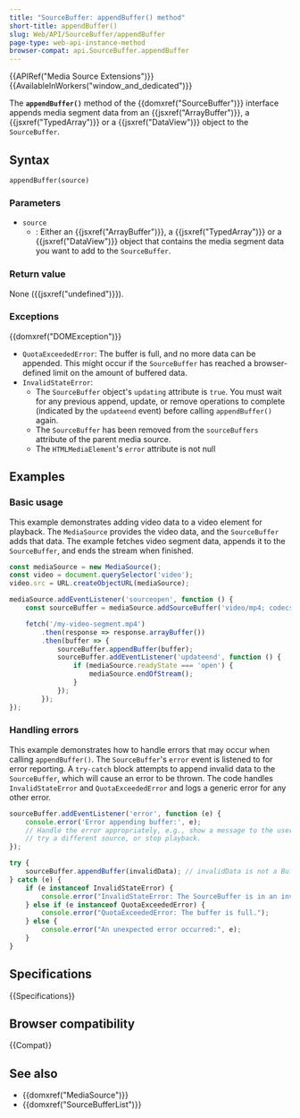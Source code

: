 ```yaml
---
title: "SourceBuffer: appendBuffer() method"
short-title: appendBuffer()
slug: Web/API/SourceBuffer/appendBuffer
page-type: web-api-instance-method
browser-compat: api.SourceBuffer.appendBuffer
---
```


{{APIRef("Media Source Extensions")}}{{AvailableInWorkers("window_and_dedicated")}}

The **`appendBuffer()`** method of the
{{domxref("SourceBuffer")}} interface appends media segment data from an
{{jsxref("ArrayBuffer")}}, a {{jsxref("TypedArray")}} or a {{jsxref("DataView")}} object
to the `SourceBuffer`.

## Syntax

```js-nolint
appendBuffer(source)
```

### Parameters

- `source`
  - : Either an {{jsxref("ArrayBuffer")}}, a {{jsxref("TypedArray")}} or a {{jsxref("DataView")}} object
    that contains the media segment data you want to add to the `SourceBuffer`.

### Return value

None ({{jsxref("undefined")}}).

### Exceptions

{{domxref("DOMException")}}

* `QuotaExceededError`: The buffer is full, and no more data can be appended. This might occur if the `SourceBuffer` has reached a browser-defined limit on the amount of buffered data.
* `InvalidStateError`:
  - The `SourceBuffer` object's `updating` attribute is `true`. You must wait for any previous append, update, or remove operations to complete (indicated by the `updateend` event) before calling `appendBuffer()` again.
  - The `SourceBuffer` has been removed from the `sourceBuffers` attribute of the parent media source.
  - The `HTMLMediaElement`'s `error` attribute is not null

## Examples

### Basic usage

This example demonstrates adding video data to a video element for playback.  The `MediaSource` provides the video data, and the `SourceBuffer` adds that data.  The example fetches video segment data, appends it to the `SourceBuffer`, and ends the stream when finished.

```js
const mediaSource = new MediaSource();
const video = document.querySelector('video');
video.src = URL.createObjectURL(mediaSource);

mediaSource.addEventListener('sourceopen', function () {
    const sourceBuffer = mediaSource.addSourceBuffer('video/mp4; codecs="avc1.42E01E, mp4a.40.2"');

    fetch('/my-video-segment.mp4')
        .then(response => response.arrayBuffer())
        .then(buffer => {
            sourceBuffer.appendBuffer(buffer);
            sourceBuffer.addEventListener('updateend', function () {
                if (mediaSource.readyState === 'open') {
                    mediaSource.endOfStream();
                }
            });
        });
});
```

### Handling errors

This example demonstrates how to handle errors that may occur when calling `appendBuffer()`. The `SourceBuffer`'s `error` event is listened to for error reporting. A `try-catch` block attempts to append invalid data to the `SourceBuffer`, which will cause an error to be thrown. The code handles  `InvalidStateError` and `QuotaExceededError`  and logs a generic error for any other error.

```js
sourceBuffer.addEventListener('error', function (e) {
    console.error('Error appending buffer:', e);
    // Handle the error appropriately, e.g., show a message to the user,
    // try a different source, or stop playback.
});

try {
    sourceBuffer.appendBuffer(invalidData); // invalidData is not a BufferSource
} catch (e) {
    if (e instanceof InvalidStateError) {
        console.error("InvalidStateError: The SourceBuffer is in an invalid state.");
    } else if (e instanceof QuotaExceededError) {
        console.error("QuotaExceededError: The buffer is full.");
    } else {
        console.error("An unexpected error occurred:", e);
    }
}
```

## Specifications

{{Specifications}}

## Browser compatibility

{{Compat}}

## See also

- {{domxref("MediaSource")}}
- {{domxref("SourceBufferList")}}
